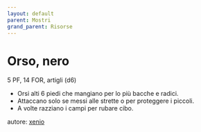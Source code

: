 ```yaml
---
layout: default
parent: Mostri
grand_parent: Risorse
---
```


# Orso, nero
5 PF, 14 FOR, artigli (d6)  
- Orsi alti 6 piedi che mangiano per lo più bacche e radici.
- Attaccano solo se messi alle strette o per proteggere i piccoli.
- A volte razziano i campi per rubare cibo.

autore: [xenio](https://xenioinabottle.blogspot.com)
